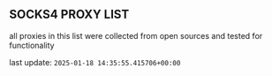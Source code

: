 ## SOCKS4 PROXY LIST

all proxies in this list were collected from open sources and tested for functionality

last update: `2025-01-18 14:35:55.415706+00:00`